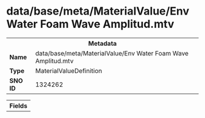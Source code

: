 <h1>data/base/meta/MaterialValue/Env Water Foam Wave Amplitud.mtv</h1><table><tr><th colspan="100%">Metadata</th></tr><tr><td><b>Name</b></td><td>data/base/meta/MaterialValue/Env Water Foam Wave Amplitud.mtv</td></tr><tr><td><b>Type</b></td><td>MaterialValueDefinition</td></tr><tr><td><b>SNO ID</b></td><td>1324262</td></tr></table>

<table><tr><th colspan="100%">Fields</th></tr></table>

